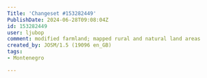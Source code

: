 ```yaml
---
Title: 'Changeset #153282449'
PublishDate: 2024-06-28T09:08:04Z
id: 153282449
user: ljubop
comment: modified farmland; mapped rural and natural land areas
created_by: JOSM/1.5 (19096 en_GB)
tags:
- Montenegro

---
```

